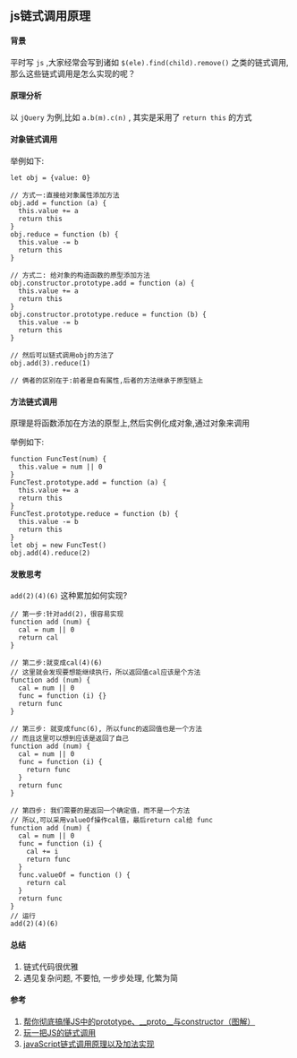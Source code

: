 ## js链式调用原理

#### 背景

平时写 `js` ,大家经常会写到诸如 `$(ele).find(child).remove()` 之类的链式调用, 那么这些链式调用是怎么实现的呢？

#### 原理分析

以 `jQuery` 为例,比如 `a.b(m).c(n)` , 其实是采用了 `return this` 的方式

#### 对象链式调用

举例如下:
```JS
let obj = {value: 0}

// 方式一:直接给对象属性添加方法
obj.add = function (a) {
  this.value += a
  return this
}
obj.reduce = function (b) {
  this.value -= b
  return this
}

// 方式二: 给对象的构造函数的原型添加方法
obj.constructor.prototype.add = function (a) {
  this.value += a
  return this
}
obj.constructor.prototype.reduce = function (b) {
  this.value -= b
  return this
}

// 然后可以链式调用obj的方法了
obj.add(3).reduce(1)

// 俩者的区别在于:前者是自有属性,后者的方法继承于原型链上
```

#### 方法链式调用
原理是将函数添加在方法的原型上,然后实例化成对象,通过对象来调用

举例如下:
```JS
function FuncTest(num) {
  this.value = num || 0
}
FuncTest.prototype.add = function (a) {
  this.value += a
  return this
}
FuncTest.prototype.reduce = function (b) {
  this.value -= b
  return this
}
let obj = new FuncTest()
obj.add(4).reduce(2)
```

#### 发散思考

`add(2)(4)(6)` 这种累加如何实现?

```JS
// 第一步:针对add(2)，很容易实现
function add (num) {
  cal = num || 0
  return cal
}

// 第二步:就变成cal(4)(6)
// 这里就会发现要想能继续执行，所以返回值cal应该是个方法
function add (num) {
  cal = num || 0
  func = function (i) {}
  return func
}

// 第三步: 就变成func(6), 所以func的返回值也是一个方法
// 而且这里可以想到应该是返回了自己
function add (num) {
  cal = num || 0
  func = function (i) {
    return func
  }
  return func
}

// 第四步: 我们需要的是返回一个确定值，而不是一个方法
// 所以,可以采用valueOf操作cal值，最后return cal给 func
function add (num) {
  cal = num || 0
  func = function (i) {
    cal += i
    return func
  }
  func.valueOf = function () {
    return cal
  }
  return func
}
// 运行
add(2)(4)(6)
```

#### 总结
1. 链式代码很优雅
1. 遇见复杂问题, 不要怕, 一步步处理, 化繁为简

#### 参考
1. [帮你彻底搞懂JS中的prototype、__proto__与constructor（图解）](https://blog.csdn.net/cc18868876837/article/details/81211729)
1. [玩一把JS的链式调用](https://www.cnblogs.com/tarol/p/5336666.html)
1. [javaScript链式调用原理以及加法实现](https://segmentfault.com/a/1190000008724608)